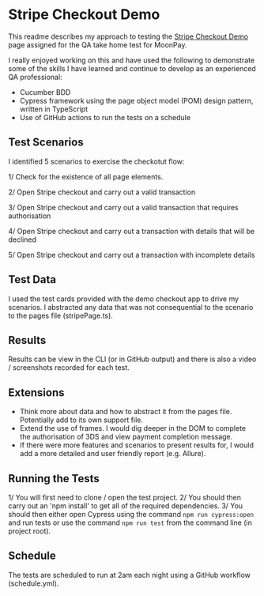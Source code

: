 # Stripe Checkout Demo

This readme describes my approach to testing the [Stripe Checkout Demo](https://checkout.stripe.dev/preview) page assigned for the QA take home test for MoonPay.

I really enjoyed working on this and have used the following to demonstrate some of the skills I have learned and continue to develop as an experienced QA professional:

- Cucumber BDD
- Cypress framework using the page object model (POM) design pattern, written in TypeScript
- Use of GitHub actions to run the tests on a schedule

## Test Scenarios

I identified 5 scenarios to exercise the checkotut flow:

1/ Check for the existence of all page elements.

2/ Open Stripe checkout and carry out a valid transaction

3/ Open Stripe checkout and carry out a valid transaction that requires authorisation

4/ Open Stripe checkout and carry out a transaction with details that will be declined

5/ Open Stripe checkout and carry out a transaction with incomplete details

## Test Data

I used the test cards provided with the demo checkout app to drive my scenarios. I abstracted any data that was not consequential to the scenario to the pages file (stripePage.ts).

## Results

Results can be view in the CLI (or in GitHub output) and there is also a video / screenshots recorded for each test.

## Extensions

- Think more about data and how to abstract it from the pages file. Potentially add to its own support file.
- Extend the use of frames. I would dig deeper in the DOM to complete the authorisation of 3DS and view payment completion message.
- If there were more features and scenarios to present results for, I would add a more detailed and user friendly report (e.g. Allure).

## Running the Tests

1/ You will first need to clone / open the test project.
2/ You should then carry out an 'npm install' to get all of the required dependencies.
3/ You should then either open Cypress using the command `npm run cypress:open` and run tests or use the command `npm run test` from the command line (in project root).

## Schedule

The tests are scheduled to run at 2am each night using a GitHub workflow (schedule.yml). 
